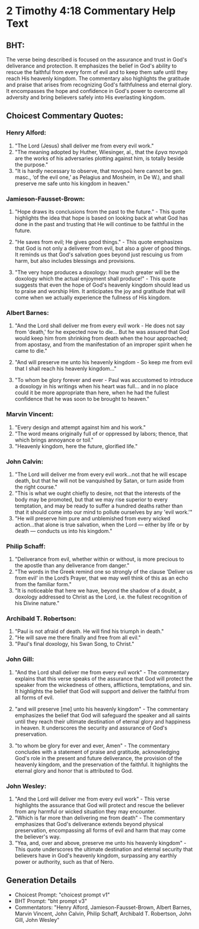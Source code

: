 # 2 Timothy 4:18 Commentary Help Text

## BHT:
The verse being described is focused on the assurance and trust in God's deliverance and protection. It emphasizes the belief in God's ability to rescue the faithful from every form of evil and to keep them safe until they reach His heavenly kingdom. The commentary also highlights the gratitude and praise that arises from recognizing God's faithfulness and eternal glory. It encompasses the hope and confidence in God's power to overcome all adversity and bring believers safely into His everlasting kingdom.

## Choicest Commentary Quotes:
### Henry Alford:
1. "The Lord (Jesus) shall deliver me from every evil work." 
2. "The meaning adopted by Huther, Wiesinger, al., that the ἔργα πονηρά are the works of his adversaries plotting against him, is totally beside the purpose."
3. "It is hardly necessary to observe, that πονηροῦ here cannot be gen. masc., ‘of the evil one,’ as Pelagius and Mosheim, in De W.), and shall preserve me safe unto his kingdom in heaven."

### Jamieson-Fausset-Brown:
1. "Hope draws its conclusions from the past to the future." - This quote highlights the idea that hope is based on looking back at what God has done in the past and trusting that He will continue to be faithful in the future.

2. "He saves from evil; He gives good things." - This quote emphasizes that God is not only a deliverer from evil, but also a giver of good things. It reminds us that God's salvation goes beyond just rescuing us from harm, but also includes blessings and provisions.

3. "The very hope produces a doxology: how much greater will be the doxology which the actual enjoyment shall produce!" - This quote suggests that even the hope of God's heavenly kingdom should lead us to praise and worship Him. It anticipates the joy and gratitude that will come when we actually experience the fullness of His kingdom.

### Albert Barnes:
1. "And the Lord shall deliver me from every evil work - He does not say from 'death,' for he expected now to die... But he was assured that God would keep him from shrinking from death when the hour approached; from apostasy, and from the manifestation of an improper spirit when he came to die." 

2. "And will preserve me unto his heavenly kingdom - So keep me from evil that I shall reach his heavenly kingdom..."

3. "To whom be glory forever and ever - Paul was accustomed to introduce a doxology in his writings when his heart was full... and in no place could it be more appropriate than here, when he had the fullest confidence that he was soon to be brought to heaven."

### Marvin Vincent:
1. "Every design and attempt against him and his work."
2. "The word means originally full of or oppressed by labors; thence, that which brings annoyance or toil."
3. "Heavenly kingdom, here the future, glorified life."

### John Calvin:
1. "The Lord will deliver me from every evil work...not that he will escape death, but that he will not be vanquished by Satan, or turn aside from the right course." 
2. "This is what we ought chiefly to desire, not that the interests of the body may be promoted, but that we may rise superior to every temptation, and may be ready to suffer a hundred deaths rather than that it should come into our mind to pollute ourselves by any 'evil work.'"
3. "He will preserve him pure and unblemished from every wicked action...that alone is true salvation, when the Lord — either by life or by death — conducts us into his kingdom."

### Philip Schaff:
1. "Deliverance from evil, whether within or without, is more precious to the apostle than any deliverance from danger."
2. "The words in the Greek remind one so strongly of the clause 'Deliver us from evil' in the Lord’s Prayer, that we may well think of this as an echo from the familiar form."
3. "It is noticeable that here we have, beyond the shadow of a doubt, a doxology addressed to Christ as the Lord, i.e. the fullest recognition of his Divine nature."

### Archibald T. Robertson:
1. "Paul is not afraid of death. He will find his triumph in death."
2. "He will save me there finally and free from all evil."
3. "Paul's final doxology, his Swan Song, to Christ."

### John Gill:
1. "And the Lord shall deliver me from every evil work" - The commentary explains that this verse speaks of the assurance that God will protect the speaker from the wickedness of others, afflictions, temptations, and sin. It highlights the belief that God will support and deliver the faithful from all forms of evil.

2. "and will preserve [me] unto his heavenly kingdom" - The commentary emphasizes the belief that God will safeguard the speaker and all saints until they reach their ultimate destination of eternal glory and happiness in heaven. It underscores the security and assurance of God's preservation.

3. "to whom be glory for ever and ever, Amen" - The commentary concludes with a statement of praise and gratitude, acknowledging God's role in the present and future deliverance, the provision of the heavenly kingdom, and the preservation of the faithful. It highlights the eternal glory and honor that is attributed to God.

### John Wesley:
1. "And the Lord will deliver me from every evil work" - This verse highlights the assurance that God will protect and rescue the believer from any harmful or wicked situation they may encounter.
2. "Which is far more than delivering me from death" - The commentary emphasizes that God's deliverance extends beyond physical preservation, encompassing all forms of evil and harm that may come the believer's way.
3. "Yea, and, over and above, preserve me unto his heavenly kingdom" - This quote underscores the ultimate destination and eternal security that believers have in God's heavenly kingdom, surpassing any earthly power or authority, such as that of Nero.


## Generation Details
- Choicest Prompt: "choicest prompt v1"
- BHT Prompt: "bht prompt v3"
- Commentators: "Henry Alford, Jamieson-Fausset-Brown, Albert Barnes, Marvin Vincent, John Calvin, Philip Schaff, Archibald T. Robertson, John Gill, John Wesley"
